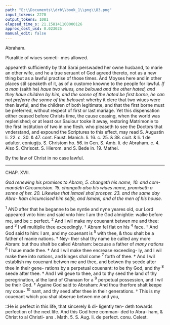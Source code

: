 ```yaml
---
path: "E:\\Documents\\drb\\book_1\\png\\83.png"
input_tokens: 2270
output_tokens: 1081
elapsed_time_s: 21.158141100000126
approx_cost_usd: 0.023025
manual_edit: false
---
```

Abraham.

<aside>Pluralitie of wiues someti-
mes allowed.</aside>

appeareth sufficiently by that Sarai perswaded her owne husband, to marie an
other wife, and he a true seruant of God agreed thereto, not as a new thing but
as a lawful practise of those times. And Moyses here and in other places stil
speaketh of it, as of a custome knowne to the people for lawful. *If a man* (saith
he) *haue two wiues, one beloued and the other hated, and they haue children by him,
and the sonne of the hated be first borne, he can not preferre the sonne of the beloued*:
wherby it clere that two wiues were then lawful, and the children of both
legitimate, and that the first borne must be preferred, without respect of
first or last mariage. Yet this dispensation either ceased before Christs time, the
cause ceasing, when the world was replenished; or at least our Sauiour tooke
it away, restoring Matrimonie to the first institution of two in one flesh. who
pleaseth to see the Doctors that vnderstand, and expound the Scriptures to this
effect, may read S. Augustin li. 22. c. 30. & 47. cont. Faust. Manich. li. 16. c. 25.
& 38. ciuit. & li. 1 de adulter. coniugijs. S. Christom ho. 56. in Gen. S. Amb.
li. de Abraham. c. 4. Also S. Chrisost. S. Hierom. and S. Bede in. 19. Mathei.

<aside>By the law of
Christ in no
case lawful.</aside>

<hr>

CHAP. XVII.

*God renewing his promises to Abram, 5. changeth his name, 10. and com-
mandeth Circumcision. 15. changeth also his wiues name, promiseth a sonne
of her. 20. Likewise that Ismael shal prosper. 23. and the same day Abra-
ham circumcised him selfe, and Ismael, and al the men of his house.*

<sup>1</sup> AND after that he beganne to be nyntie and nyne yeares
old, our Lord appeared vnto him: and said vnto him:
I am the God almightie: walke before me, and be :: perfect.
<sup>2</sup> And I wil make my couenant betwen me and thee: and
<sup>3</sup> I wil multiplie thee exceedingly. † Abram fel flat on his
<sup>4</sup> face. † And God said to him: I am, and my couenant is
<sup>5</sup> with thee, & thou shalt be a father of manie nations. † Ney-
ther shal thy name be called any more Abram: but thou
shalt be called Abraham: because a father of *many nations*
<sup>6</sup> I haue made thee. † And I wil make thee encrease exceeding-
ly, and I wil make thee into nations, and kinges shal come
<sup>7</sup> forth of thee. † And I wil establish my couenant betwen
me and thee, and betwen thy seede after thee in their gene-
rations by a perpetual couenant: to be thy God, and thy
<sup>8</sup> seede after thee. † And I wil geue to thee, and to thy seed
the land of thy peregrination, al the land of Chanaan for a
<sup>9</sup> perpetual possession, and I wil be their God. † Againe God
said to Abraham: And thou therfore shalt keepe my coue-
<sup>10</sup> nant, and thy seed after thee in their generations. † This is
my couenant which you shal obserue betwen me and you,

<aside>::He is perfect
in this life, that
sincerely & di-
ligently ten-
deth towards
perfection of
the next life.
And this God
here comman-
ded to Abra-
ham, & Christ
to al Christi-
ans . Math. 5.
S. Aug. li. de
perfect. conu.
Celest.</aside>

[^1]: See Gen 6.1.9